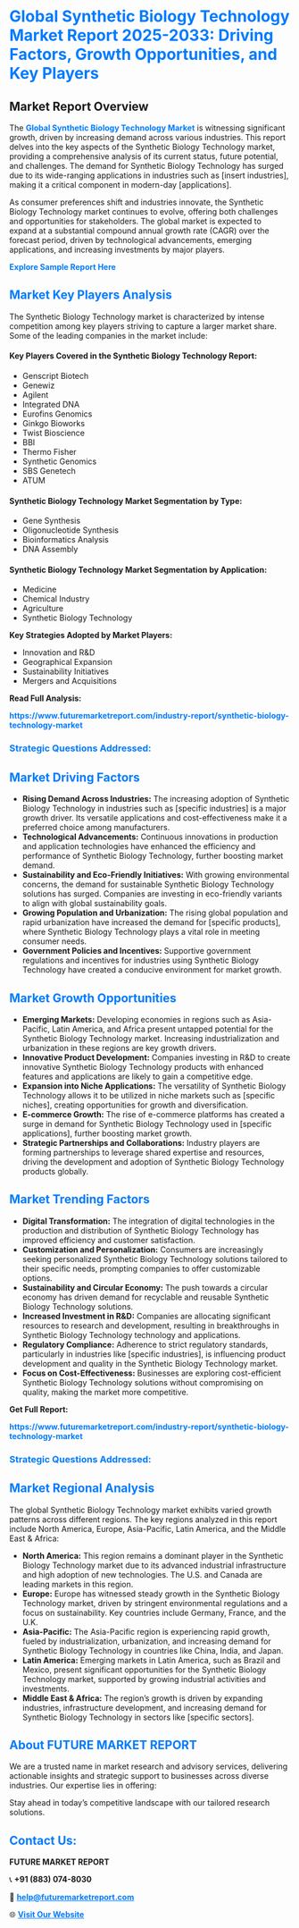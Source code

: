 <h1 style="color: #007BFF;">Global Synthetic Biology Technology Market Report 2025-2033: Driving Factors, Growth Opportunities, and Key Players</h1>

<section id="overview">
<h2>Market Report Overview</h2>
<p>The <a href="https://www.futuremarketreport.com/industry-report/synthetic-biology-technology-market" style="color: #007BFF; text-decoration: none;"><strong>Global Synthetic Biology Technology Market</strong></a> is witnessing significant growth, driven by increasing demand across various industries. This report delves into the key aspects of the Synthetic Biology Technology market, providing a comprehensive analysis of its current status, future potential, and challenges. The demand for Synthetic Biology Technology has surged due to its wide-ranging applications in industries such as [insert industries], making it a critical component in modern-day [applications].</p>
<p>As consumer preferences shift and industries innovate, the Synthetic Biology Technology market continues to evolve, offering both challenges and opportunities for stakeholders. The global market is expected to expand at a substantial compound annual growth rate (CAGR) over the forecast period, driven by technological advancements, emerging applications, and increasing investments by major players.</p>
</section>

<section id="overview">
<p><a href="https://www.futuremarketreport.com/request-sample/reportId=122017" style="color: #007BFF; text-decoration: none;"><strong>Explore Sample Report Here</strong></a></p>
</section>

<section id="key-players">
<h2 style="color: #007BFF;">Market Key Players Analysis</h2>
<p>The Synthetic Biology Technology market is characterized by intense competition among key players striving to capture a larger market share. Some of the leading companies in the market include:</p>
<h4>Key Players Covered in the Synthetic Biology Technology Report:</h4>
<ul><li>Genscript Biotech</li><li>Genewiz</li><li>Agilent</li><li>Integrated DNA</li><li>Eurofins Genomics</li><li>Ginkgo Bioworks</li><li>Twist Bioscience</li><li>BBI</li><li>Thermo Fisher</li><li>Synthetic Genomics</li><li>SBS Genetech</li><li>ATUM</li></ul>
<h4>Synthetic Biology Technology Market Segmentation by Type:</h4>
<ul><li>Gene Synthesis</li><li>Oligonucleotide Synthesis</li><li>Bioinformatics Analysis</li><li>DNA Assembly</li></ul>

<h4>Synthetic Biology Technology Market Segmentation by Application:</h4>
<ul><li>Medicine</li><li>Chemical Industry</li><li>Agriculture</li><li>Synthetic Biology Technology</li></ul>
<p><strong>Key Strategies Adopted by Market Players:</strong></p>
<ul>
<li>Innovation and R&D</li>
<li>Geographical Expansion</li>
<li>Sustainability Initiatives</li>
<li>Mergers and Acquisitions</li>
</ul>
</section>

<section>
<p><strong>Read Full Analysis: </strong></p><a href="https://www.futuremarketreport.com/industry-report/synthetic-biology-technology-market" style="color: #007BFF; text-decoration: none;"><strong>https://www.futuremarketreport.com/industry-report/synthetic-biology-technology-market</strong></a>
<h3 style="color: #007BFF;">Strategic Questions Addressed:</h3>
</section>

<section id="driving-factors">
<h2 style="color: #007BFF;">Market Driving Factors</h2>
<ul>
<li><strong>Rising Demand Across Industries:</strong> The increasing adoption of Synthetic Biology Technology in industries such as [specific industries] is a major growth driver. Its versatile applications and cost-effectiveness make it a preferred choice among manufacturers.</li>
<li><strong>Technological Advancements:</strong> Continuous innovations in production and application technologies have enhanced the efficiency and performance of Synthetic Biology Technology, further boosting market demand.</li>
<li><strong>Sustainability and Eco-Friendly Initiatives:</strong> With growing environmental concerns, the demand for sustainable Synthetic Biology Technology solutions has surged. Companies are investing in eco-friendly variants to align with global sustainability goals.</li>
<li><strong>Growing Population and Urbanization:</strong> The rising global population and rapid urbanization have increased the demand for [specific products], where Synthetic Biology Technology plays a vital role in meeting consumer needs.</li>
<li><strong>Government Policies and Incentives:</strong> Supportive government regulations and incentives for industries using Synthetic Biology Technology have created a conducive environment for market growth.</li>
</ul>
</section>

<section id="growth-opportunities">
<h2 style="color: #007BFF;">Market Growth Opportunities</h2>
<ul>
<li><strong>Emerging Markets:</strong> Developing economies in regions such as Asia-Pacific, Latin America, and Africa present untapped potential for the Synthetic Biology Technology market. Increasing industrialization and urbanization in these regions are key growth drivers.</li>
<li><strong>Innovative Product Development:</strong> Companies investing in R&D to create innovative Synthetic Biology Technology products with enhanced features and applications are likely to gain a competitive edge.</li>
<li><strong>Expansion into Niche Applications:</strong> The versatility of Synthetic Biology Technology allows it to be utilized in niche markets such as [specific niches], creating opportunities for growth and diversification.</li>
<li><strong>E-commerce Growth:</strong> The rise of e-commerce platforms has created a surge in demand for Synthetic Biology Technology used in [specific applications], further boosting market growth.</li>
<li><strong>Strategic Partnerships and Collaborations:</strong> Industry players are forming partnerships to leverage shared expertise and resources, driving the development and adoption of Synthetic Biology Technology products globally.</li>
</ul>
</section>

<section id="trending-factors">
<h2 style="color: #007BFF;">Market Trending Factors</h2>
<ul>
<li><strong>Digital Transformation:</strong> The integration of digital technologies in the production and distribution of Synthetic Biology Technology has improved efficiency and customer satisfaction.</li>
<li><strong>Customization and Personalization:</strong> Consumers are increasingly seeking personalized Synthetic Biology Technology solutions tailored to their specific needs, prompting companies to offer customizable options.</li>
<li><strong>Sustainability and Circular Economy:</strong> The push towards a circular economy has driven demand for recyclable and reusable Synthetic Biology Technology solutions.</li>
<li><strong>Increased Investment in R&D:</strong> Companies are allocating significant resources to research and development, resulting in breakthroughs in Synthetic Biology Technology technology and applications.</li>
<li><strong>Regulatory Compliance:</strong> Adherence to strict regulatory standards, particularly in industries like [specific industries], is influencing product development and quality in the Synthetic Biology Technology market.</li>
<li><strong>Focus on Cost-Effectiveness:</strong> Businesses are exploring cost-efficient Synthetic Biology Technology solutions without compromising on quality, making the market more competitive.</li>
</ul>
</section>

<section>
<p><strong>Get Full Report: </strong></p><a href="https://www.futuremarketreport.com/industry-report/synthetic-biology-technology-market" style="color: #007BFF; text-decoration: none;"><strong>https://www.futuremarketreport.com/industry-report/synthetic-biology-technology-market</strong></a>
<h3 style="color: #007BFF;">Strategic Questions Addressed:</h3>
</section>


<section id="regional-analysis">
<h2 style="color: #007BFF;">Market Regional Analysis</h2>
<p>The global Synthetic Biology Technology market exhibits varied growth patterns across different regions. The key regions analyzed in this report include North America, Europe, Asia-Pacific, Latin America, and the Middle East & Africa:</p>
<ul>
<li><strong>North America:</strong> This region remains a dominant player in the Synthetic Biology Technology market due to its advanced industrial infrastructure and high adoption of new technologies. The U.S. and Canada are leading markets in this region.</li>
<li><strong>Europe:</strong> Europe has witnessed steady growth in the Synthetic Biology Technology market, driven by stringent environmental regulations and a focus on sustainability. Key countries include Germany, France, and the U.K.</li>
<li><strong>Asia-Pacific:</strong> The Asia-Pacific region is experiencing rapid growth, fueled by industrialization, urbanization, and increasing demand for Synthetic Biology Technology in countries like China, India, and Japan.</li>
<li><strong>Latin America:</strong> Emerging markets in Latin America, such as Brazil and Mexico, present significant opportunities for the Synthetic Biology Technology market, supported by growing industrial activities and investments.</li>
<li><strong>Middle East & Africa:</strong> The region’s growth is driven by expanding industries, infrastructure development, and increasing demand for Synthetic Biology Technology in sectors like [specific sectors].</li>
</ul>
</section>

<footer>
<h2 style="color: #007BFF;">About FUTURE MARKET REPORT</h2>
<p>We are a trusted name in market research and advisory services, delivering actionable insights and strategic support to businesses across diverse industries. Our expertise lies in offering:</p>

<p>Stay ahead in today’s competitive landscape with our tailored research solutions.</p>

<h2 style="color: #007BFF;">Contact Us:</h2>
<p><strong>FUTURE MARKET REPORT</strong></p>
<p>📞 <strong>+91 (883) 074-8030</strong></p>
<p>📧 <strong><a href="mailto:help@futuremarketreport.com" style="color: #007BFF;">help@futuremarketreport.com</a></strong></p>
<p>🌐 <strong><a href="https://www.futuremarketreport.com/" style="color: #007BFF;">Visit Our Website</a></strong></p>
</footer>